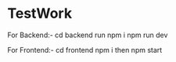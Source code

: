 # TestWork
For Backend:-
cd backend
run npm i 
npm run dev

For Frontend:-
cd frontend 
npm i
then npm start


